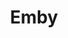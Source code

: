 ---
title: Emby
icon: fa-brands fa-youtube
order: 2
category:
  - 服务器
tag:
  - 视频服务器
  - 无广告
  - 自建
---